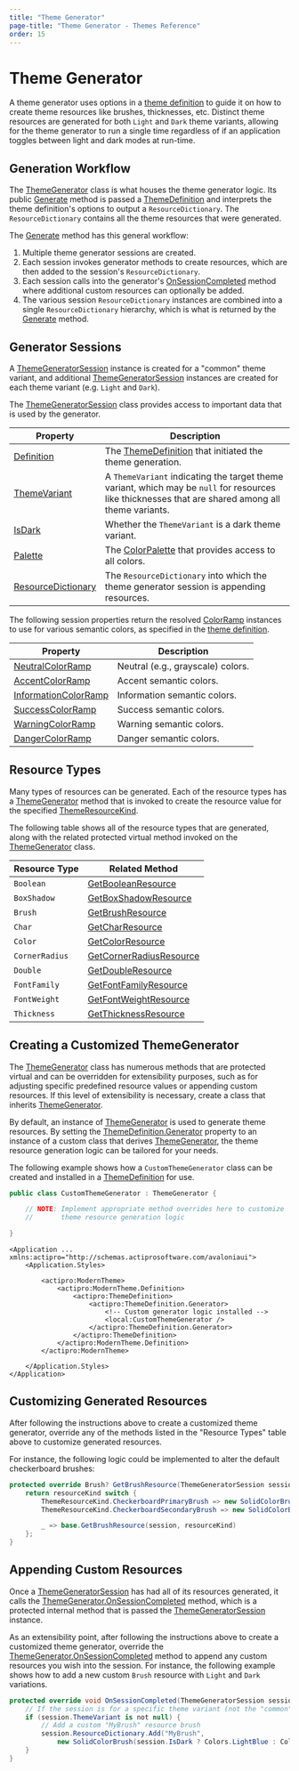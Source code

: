 ```yaml
---
title: "Theme Generator"
page-title: "Theme Generator - Themes Reference"
order: 15
---
```

# Theme Generator

A theme generator uses options in a [theme definition](theme-definitions.md) to guide it on how to create theme resources like brushes, thicknesses, etc.  Distinct theme resources are generated for both `Light` and `Dark` theme variants, allowing for the theme generator to run a single time regardless of if an application toggles between light and dark modes at run-time.

## Generation Workflow

The [ThemeGenerator](xref:@ActiproUIRoot.Themes.Generation.ThemeGenerator) class is what houses the theme generator logic.  Its public [Generate](xref:@ActiproUIRoot.Themes.Generation.ThemeGenerator.Generate*) method is passed a [ThemeDefinition](xref:@ActiproUIRoot.Themes.Generation.ThemeDefinition) and interprets the theme definition's options to output a `ResourceDictionary`.  The `ResourceDictionary` contains all the theme resources that were generated.

The [Generate](xref:@ActiproUIRoot.Themes.Generation.ThemeGenerator.Generate*) method has this general workflow:

1) Multiple theme generator sessions are created.
2) Each session invokes generator methods to create resources, which are then added to the session's `ResourceDictionary`.
3) Each session calls into the generator's [OnSessionCompleted](xref:@ActiproUIRoot.Themes.Generation.ThemeGenerator.OnSessionCompleted*) method where additional custom resources can optionally be added.
4) The various session `ResourceDictionary` instances are combined into a single `ResourceDictionary` hierarchy, which is what is returned by the [Generate](xref:@ActiproUIRoot.Themes.Generation.ThemeGenerator.Generate*) method.

## Generator Sessions

A [ThemeGeneratorSession](xref:@ActiproUIRoot.Themes.Generation.ThemeGeneratorSession) instance is created for a "common" theme variant, and additional [ThemeGeneratorSession](xref:@ActiproUIRoot.Themes.Generation.ThemeGeneratorSession) instances are created for each theme variant (e.g. `Light` and `Dark`).

The [ThemeGeneratorSession](xref:@ActiproUIRoot.Themes.Generation.ThemeGeneratorSession) class provides access to important data that is used by the generator.

| Property | Description |
|-----|-----|
| [Definition](xref:@ActiproUIRoot.Themes.Generation.ThemeGeneratorSession.Definition) | The [ThemeDefinition](xref:@ActiproUIRoot.Themes.Generation.ThemeDefinition) that initiated the theme generation. |
| [ThemeVariant](xref:@ActiproUIRoot.Themes.Generation.ThemeGeneratorSession.ThemeVariant) | A `ThemeVariant` indicating the target theme variant, which may be `null` for resources like thicknesses that are shared among all theme variants. |
| [IsDark](xref:@ActiproUIRoot.Themes.Generation.ThemeGeneratorSession.IsDark) | Whether the `ThemeVariant` is a dark theme variant. |
| [Palette](xref:@ActiproUIRoot.Themes.Generation.ThemeGeneratorSession.Palette) | The [ColorPalette](xref:@ActiproUIRoot.Themes.Generation.ColorPalette) that provides access to all colors. |
| [ResourceDictionary](xref:@ActiproUIRoot.Themes.Generation.ThemeGeneratorSession.ResourceDictionary) | The `ResourceDictionary` into which the theme generator session is appending resources. |

The following session properties return the resolved [ColorRamp](xref:@ActiproUIRoot.Themes.Generation.ColorRamp) instances to use for various semantic colors, as specified in the [theme definition](theme-definitions.md).

| Property | Description |
|-----|-----|
| [NeutralColorRamp](xref:@ActiproUIRoot.Themes.Generation.ThemeGeneratorSession.NeutralColorRamp) | Neutral (e.g., grayscale) colors. |
| [AccentColorRamp](xref:@ActiproUIRoot.Themes.Generation.ThemeGeneratorSession.AccentColorRamp) | Accent semantic colors. |
| [InformationColorRamp](xref:@ActiproUIRoot.Themes.Generation.ThemeGeneratorSession.InformationColorRamp) | Information semantic colors. |
| [SuccessColorRamp](xref:@ActiproUIRoot.Themes.Generation.ThemeGeneratorSession.SuccessColorRamp) | Success semantic colors. |
| [WarningColorRamp](xref:@ActiproUIRoot.Themes.Generation.ThemeGeneratorSession.WarningColorRamp) | Warning semantic colors. |
| [DangerColorRamp](xref:@ActiproUIRoot.Themes.Generation.ThemeGeneratorSession.DangerColorRamp) | Danger semantic colors. |

## Resource Types

Many types of resources can be generated.  Each of the resource types has a [ThemeGenerator](xref:@ActiproUIRoot.Themes.Generation.ThemeGenerator) method that is invoked to create the resource value for the specified [ThemeResourceKind](xref:@ActiproUIRoot.Themes.ThemeResourceKind).

The following table shows all of the resource types that are generated, along with the related protected virtual method invoked on the [ThemeGenerator](xref:@ActiproUIRoot.Themes.Generation.ThemeGenerator) class.

| Resource Type | Related Method |
|-----|-----|
| `Boolean` | [GetBooleanResource](xref:@ActiproUIRoot.Themes.Generation.ThemeGenerator.GetBooleanResource*) |
| `BoxShadow` | [GetBoxShadowResource](xref:@ActiproUIRoot.Themes.Generation.ThemeGenerator.GetBoxShadowResource*) |
| `Brush` | [GetBrushResource](xref:@ActiproUIRoot.Themes.Generation.ThemeGenerator.GetBrushResource*) |
| `Char` | [GetCharResource](xref:@ActiproUIRoot.Themes.Generation.ThemeGenerator.GetCharResource*) |
| `Color` | [GetColorResource](xref:@ActiproUIRoot.Themes.Generation.ThemeGenerator.GetColorResource*) |
| `CornerRadius` | [GetCornerRadiusResource](xref:@ActiproUIRoot.Themes.Generation.ThemeGenerator.GetCornerRadiusResource*) |
| `Double` | [GetDoubleResource](xref:@ActiproUIRoot.Themes.Generation.ThemeGenerator.GetDoubleResource*) |
| `FontFamily` | [GetFontFamilyResource](xref:@ActiproUIRoot.Themes.Generation.ThemeGenerator.GetFontFamilyResource*) |
| `FontWeight` | [GetFontWeightResource](xref:@ActiproUIRoot.Themes.Generation.ThemeGenerator.GetFontWeightResource*) |
| `Thickness` | [GetThicknessResource](xref:@ActiproUIRoot.Themes.Generation.ThemeGenerator.GetThicknessResource*) |

## Creating a Customized ThemeGenerator

The [ThemeGenerator](xref:@ActiproUIRoot.Themes.Generation.ThemeGenerator) class has numerous methods that are protected virtual and can be overridden for extensibility purposes, such as for adjusting specific predefined resource values or appending custom resources.  If this level of extensibility is necessary, create a class that inherits [ThemeGenerator](xref:@ActiproUIRoot.Themes.Generation.ThemeGenerator).

By default, an instance of [ThemeGenerator](xref:@ActiproUIRoot.Themes.Generation.ThemeGenerator) is used to generate theme resources.  By setting the [ThemeDefinition.Generator](xref:@ActiproUIRoot.Themes.Generation.ThemeDefinition.Generator) property to an instance of a custom class that derives [ThemeGenerator](xref:@ActiproUIRoot.Themes.Generation.ThemeGenerator), the theme resource generation logic can be tailored for your needs.

The following example shows how a `CustomThemeGenerator` class can be created and installed in a [ThemeDefinition](xref:@ActiproUIRoot.Themes.Generation.ThemeDefinition) for use.

```csharp
public class CustomThemeGenerator : ThemeGenerator {

	// NOTE: Implement appropriate method overrides here to customize
	//       theme resource generation logic

}
```

```xaml
<Application ... xmlns:actipro="http://schemas.actiprosoftware.com/avaloniaui">
	<Application.Styles>

		<actipro:ModernTheme>
			<actipro:ModernTheme.Definition>
				<actipro:ThemeDefinition>
					<actipro:ThemeDefinition.Generator>
						<!-- Custom generator logic installed -->
						<local:CustomThemeGenerator />
					</actipro:ThemeDefinition.Generator>
				</actipro:ThemeDefinition>
			</actipro:ModernTheme.Definition>
		</actipro:ModernTheme>

	</Application.Styles>
</Application>
```

## Customizing Generated Resources

After following the instructions above to create a customized theme generator, override any of the methods listed in the "Resource Types" table above to customize generated resources.

For instance, the following logic could be implemented to alter the default checkerboard brushes:

```csharp
protected override Brush? GetBrushResource(ThemeGeneratorSession session, ThemeResourceKind resourceKind) {
	return resourceKind switch {
		ThemeResourceKind.CheckerboardPrimaryBrush => new SolidColorBrush(Colors.Silver),
		ThemeResourceKind.CheckerboardSecondaryBrush => new SolidColorBrush(Colors.Gray),

		_ => base.GetBrushResource(session, resourceKind)
	};
}
```

## Appending Custom Resources

Once a [ThemeGeneratorSession](xref:@ActiproUIRoot.Themes.Generation.ThemeGeneratorSession) has had all of its resources generated, it calls the [ThemeGenerator.OnSessionCompleted](xref:@ActiproUIRoot.Themes.Generation.ThemeGenerator.OnSessionCompleted*) method, which is a protected internal method that is passed the [ThemeGeneratorSession](xref:@ActiproUIRoot.Themes.Generation.ThemeGeneratorSession) instance.

As an extensibility point, after following the instructions above to create a customized theme generator, override the [ThemeGenerator.OnSessionCompleted](xref:@ActiproUIRoot.Themes.Generation.ThemeGenerator.OnSessionCompleted*) method to append any custom resources you wish into the session.  For instance, the following example shows how to add a new custom `Brush` resource with `Light` and `Dark` variations.

```csharp
protected override void OnSessionCompleted(ThemeGeneratorSession session) {
	// If the session is for a specific theme variant (not the "common" session)...
	if (session.ThemeVariant is not null) {
		// Add a custom "MyBrush" resource brush
		session.ResourceDictionary.Add("MyBrush",
			new SolidColorBrush(session.IsDark ? Colors.LightBlue : Colors.DarkBlue));
	}
}
```
